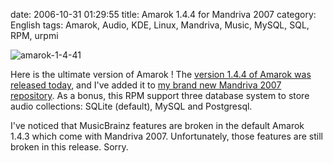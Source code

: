 date: 2006-10-31 01:29:55
title: Amarok 1.4.4 for Mandriva 2007
category: English
tags: Amarok, Audio, KDE, Linux, Mandriva, Music, MySQL, SQL, RPM, urpmi

![amarok-1-4-41](/static/uploads/2006/amarok-1-4-41.png)

Here is the ultimate version of Amarok ! The [version 1.4.4 of Amarok was released today](http://amarok.kde.org/content/view/84/66/), and I've added it to [my brand new Mandriva 2007 repository](http://github.com/kdeldycke/mandriva-specs). As a bonus, this RPM support three database system to store audio collections: SQLite (default), MySQL and Postgresql.

I've noticed that MusicBrainz features are broken in the default Amarok 1.4.3 which come with Mandriva 2007. Unfortunately, those features are still broken in this release. Sorry.
